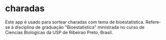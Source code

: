 # charadas
Este app é usado para sortear charadas com tema de bioestatistica. Refere-se à disciplina de graduação "Bioestatistica" ministrada no curso de Ciencias Biologicas da USP de Ribeirao Preto, Brasil.
